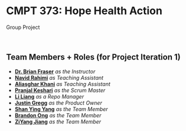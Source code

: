 # CMPT 373: Hope Health Action
Group Project 

<br/>

## Team Members + Roles (for Project Iteration 1)
 - **[Dr. Brian Fraser](mailto:bfraser@sfu.ca)** *as the Instructor*
 - **[Navid Rahimi](mailto:navidr@sfu.ca)** *as Teaching Assistant*
 - **[Aliasghar Khani](mailto:aka225@sfu.ca)** *as Teaching Assistant*
 - **[Pranjal Keshari](mailto:pkeshari@sfu.ca)** *as the Scrum Master*
 - **[Li Liang](mailto:lianglil@sfu.ca)** *as a Repo Manager*
 - **[Justin Gregg](mailto:jmgregg@sfu.ca)** *as the Product Owner*
 - **[Shan Ying Yang](mailto:syy7@sfu.ca)** *as the Team Member*
 - **[Brandon Ong](mailto:bong@sfu.ca)** *as the Team Member*
 - **[ZiYang Jiang](mailto:zyjiang@sfu.ca)** *as the Team Member*

 
<br/>

